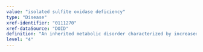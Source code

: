 ```yaml
---
value: "isolated sulfite oxidase deficiency"
type: "Disease"
xref-identifier: "0111270"
xref-dataSource: "DOID"
definition: "An inherited metabolic disorder characterized by increased sulfite in the urine with markedly decreased inorganic sulfate excretion and resulting in variable phenotypes ranging from severe early onset disease to late-onset, milder disease that has_material_basis_in homozygous or compound heterozygous mutation in SUOX on 12q13.2."
level: "4"
---
```

